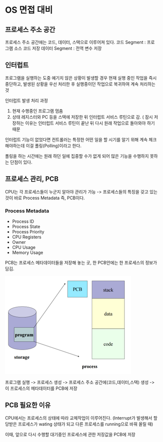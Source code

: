 # OS 면접 대비 


## 프로세스 주소 공간 

프로세스 주소 공간에는 코드, 데이터, 스택으로 이루어져 있다. 
코드 Segment : 프로그램 소스 코드 저장 
데이터 Segment : 전역 변수 저장 

## 인터럽트 

프로그램을 실행하는 도중 예기치 않은 상황이 발생할 경우 현재 실행 중인 작업을 즉시 중단하고, 
발생된 상황을 우선 처리한 후 실행중이던 작업으로 복귀하여 계속 처리하는 것

인터럽트 발생 처리 과정 
1. 현재 수행중인 프로그램 멈춤 
2. 상태 레지스터와 PC 등을 스택에 저장한 뒤 인터럽트 서비스 루틴으로 감. ( 잠시 저장하는 이유는 
인터럽트 서비스 루틴이 끝난 뒤 다시 원래 작업으로 돌아와야 하기 때문

인터럽트 기능이 없었다면 컨트롤러는 특정한 어떤 일을 할 시기를 알기 위해 계속 체크해야하는데 
이걸 폴링(Polling)이라고 한다. 

폴링을 하는 시간에는 원래 하던 일에 집중할 수가 없게 되어 많은 기능을 수행하지 못하는 단점이 있다. 

## 프로세스 관리, PCB 

CPU는 각 프로세스들이 누군지 알아야 관리가 가능 -> 프로세스들의 특징을 갖고 있는 것이 
바로 Process Metadata 즉, PCB이다. 

### Process Metadata 
* Process ID
* Process State
* Process Priority
* CPU Registers
* Owner
* CPU Usage
* Memory Usage


PCB는 프로세스 메타데이터들을 저장해 놓는 곳, 한 PCB안에는 한 프로세스의 정보가 담김. 

![PCB](/OS/img/PCB.png)

프로그램 실행 -> 프로세스 생성 -> 프로세스 주소 공간에(코드,데이터,스택) 생성 -> 
이 프로세스의 메타데이터를 PCB에 저장 

## PCB 필요한 이유
CPU에서는 프로세스의 상태에 따라 교체작업이 이루어진다. (Interrupt가 발생해서 할당받은 프로세스가 
wating 상태가 되고 다른 프로세스를 running으로 바꿔 올릴 때) 

이때, 앞으로 다시 수행할 대기중인 프로세스에 관한 저장값을 PCB에 저장 


